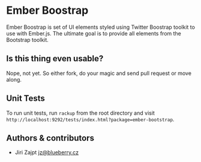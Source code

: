 # Ember Boostrap

Ember Boostrap is set of UI elements styled using Twitter Boostrap toolkit to use with Ember.js. The ultimate goal is to provide all elements from the Bootstrap toolkit.


## Is this thing even usable?

Nope, not yet. So either fork, do your magic and send pull request or move along.


## Unit Tests

To run unit tests, run `rackup` from the root directory and visit
`http://localhost:9292/tests/index.html?package=ember-bootstrap`.


## Authors & contributors

* Jiri Zajpt <jz@blueberry.cz>
